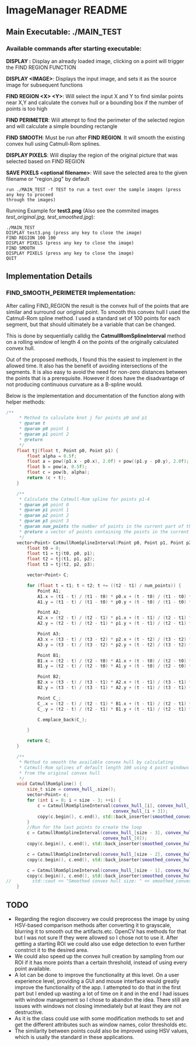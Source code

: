 # ImageManager README

## Main Executable: ./MAIN_TEST
### Available commands after starting executable:
   **DISPLAY :** Display an already loaded image, clicking on a point will trigger the FIND REGION FUNCTION

**DISPLAY \<IMAGE>**: Displays the input image, and sets it as the source image for
    subsequent functions

**FIND REGION \<X> \<Y>**: Will select the input X and Y to find similar points near X,Y and
    calculate the convex hull or a bounding box if the number of points is too high

**FIND PERIMETER**: Will attempt to find the perimeter of the selected region and will
    calculate a simple bounding rectangle

**FIND SMOOTH**: Must be run after **FIND REGION**. It will smooth the existing convex hull using Catmull-Rom splines.

**DISPLAY PIXELS**: Will display the region of the original picture that was selected based on 	FIND REGION

**SAVE PIXELS \<optional filename>**: Will save the selected area to the given filename or "region.jpg" by default

    run ./MAIN_TEST -f TEST to run a test over the sample images (press any key to proceed
    through the images)


Running Example for **test3.png** (Also see the commited images *test_original.jpg, test_smoothed.jpg*):

	./MAIN_TEST
    DISPLAY test3.png (press any key to close the image)
    FIND REGION 100 100
    DISPLAY PIXELS (press any key to close the image)
    FIND SMOOTH
    DISPLAY PIXELS (press any key to close the image)
    QUIT

 ## Implementation Details
 ### FIND_SMOOTH_PERIMETER Implementation:

After calling FIND_REGION the result is the convex hull of the points that are similar and surround our original point. To smooth this convex hull I used the Catmull-Rom spline method.
I used a standard set of 100 points for each segment, but that should ultimately be a variable
that can be changed.

This is done by sequentially calldig the **CatmullRomSplineInterval** method on a rolling window of length 4 on the points of the originally calculated convex hull.

Out of the proposed methods, I found this the easiest to implement in the
allowed time. It also has the benefit of avoiding intersections of the segments. It is also easy to avoid the need for non-zero distances between the points that is a prerequisite. However it does have the disadvantage of not producing continuous curvature as a B-spline would.

Below is the implementation and documentation of the function along with helper methods:
```cpp
/**
     * Method to calculate knot j for points p0 and p1
     * @param t
     * @param p0 point 1
     * @param p1 point 2
     * @return
     */
    float tj(float t, Point p0, Point p1) {
        float alpha = 0.5f;
        float a = pow((p1.x - p0.x), 2.0f) + pow((p1.y - p0.y), 2.0f);
        float b = pow(a, 0.5f);
        float c = pow(b, alpha);
        return (c + t);
    }

    /**
     * Calculate the Catmull-Rom spline for points p1-4
     * @param p0 point 0
     * @param p1 point 1
     * @param p2 point 2
     * @param p3 point 3
     * @param num_points the number of points in the current part of the curve
     * @return a vector of points containing the points in the current part of the curve
     */
    vector<Point> CatmullRomSplineInterval(Point p0, Point p1, Point p2, Point p3, int num_points = 200) {
        float t0 = 0;
        float t1 = tj(t0, p0, p1);
        float t2 = tj(t1, p1, p2);
        float t3 = tj(t2, p2, p3);

        vector<Point> C;

        for (float t = t1; t < t2; t += ((t2 - t1) / num_points)) {
            Point A1;
            A1.x = (t1 - t) / (t1 - t0) * p0.x + (t - t0) / (t1 - t0) * p1.x;
            A1.y = (t1 - t) / (t1 - t0) * p0.y + (t - t0) / (t1 - t0) * p1.y;

            Point A2;
            A2.x = (t2 - t) / (t2 - t1) * p1.x + (t - t1) / (t2 - t1) * p2.x;
            A2.y = (t2 - t) / (t2 - t1) * p1.y + (t - t1) / (t2 - t1) * p2.y;

            Point A3;
            A3.x = (t3 - t) / (t3 - t2) * p2.x + (t - t2) / (t3 - t2) * p3.x;
            A3.y = (t3 - t) / (t3 - t2) * p2.y + (t - t2) / (t3 - t2) * p3.y;

            Point B1;
            B1.x = (t2 - t) / (t2 - t0) * A1.x + (t - t0) / (t2 - t0) * A2.x;
            B1.y = (t2 - t) / (t2 - t0) * A1.y + (t - t0) / (t2 - t0) * A2.y;

            Point B2;
            B2.x = (t3 - t) / (t3 - t1) * A2.x + (t - t1) / (t3 - t1) * A3.x;
            B2.y = (t3 - t) / (t3 - t1) * A2.y + (t - t1) / (t3 - t1) * A3.y;

            Point C_;
            C_.x = (t2 - t) / (t2 - t1) * B1.x + (t - t1) / (t2 - t1) * B2.x;
            C_.y = (t2 - t) / (t2 - t1) * B1.y + (t - t1) / (t2 - t1) * B2.y;

            C.emplace_back(C_);

        }

        return C;
    }

    /**
     * Method to smooth the available convex hull by calculating
     * Catmull-Rom splines of default length 100 using 4 point windows
     * from the original convex hull
     */
    void CatmullRomSpline() {
        size_t size = convex_hull_.size();
        vector<Point> c;
        for (int i = 0; i < size - 3; ++i) {
            c = CatmullRomSplineInterval(convex_hull_[i], convex_hull_[i + 1], convex_hull_[i + 2],
                                         convex_hull_[i + 3]);
            copy(c.begin(), c.end(), std::back_inserter(smoothed_convex_hull_));
        }
        //Run for the last points to create the loop
        c = CatmullRomSplineInterval(convex_hull_[size - 3], convex_hull_[size - 2], convex_hull_[size - 1],
                                     convex_hull_[0]);
        copy(c.begin(), c.end(), std::back_inserter(smoothed_convex_hull_));

        c = CatmullRomSplineInterval(convex_hull_[size - 2], convex_hull_[size - 1], convex_hull_[0], convex_hull_[1]);
        copy(c.begin(), c.end(), std::back_inserter(smoothed_convex_hull_));

        c = CatmullRomSplineInterval(convex_hull_[size - 1], convex_hull_[0], convex_hull_[1], convex_hull_[2]);
        copy(c.begin(), c.end(), std::back_inserter(smoothed_convex_hull_));
//        std::cout << "Smoothed convex hull size: " << smoothed_convex_hull_.size() << std::endl;
    }
```

 ## TODO
- Regarding the region discovery we could preprocess the image by using HSV-based comparison methods after converting it to grayscale, blurring it to smooth out the artifacts.etc. OpenCV has methods for that but I was not sure If they were allowed so I chose not to use it. After getting a starting ROI we could also use edge detection to even further constrict it to the desired area.
- We could also speed up the convex hull creation by sampling from our ROI if it has more points than a certain threshold, instead of using every point available.
- A lot can be done to improve the functionality at this level. On a user experience level, providing a GUI and mouse interface would greatly improve the functionality of the app. I attempted to do that in the first part but I ended up wasting a lot of time on it and in the end I had issues with window management so I chose to  abandon the idea. There still are issues with windows not closing immediately but at least they are not destructive.
- As it is the class could use with some modification methods to set and get the different attributes such as window names, color thresholds etc.
- The similarity between points could also be improved using HSV values, which is usally the standard in these applications.